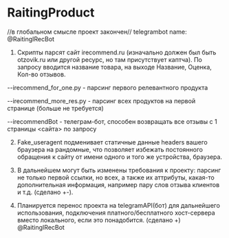 # RaitingProduct

//в глобальном смысле проект закончен//
telegrambot name: @RaitingIRecBot

1. Скрипты парсят сайт irecommend.ru 
(изначально должен был быть otzovik.ru или другой ресурс, но там присутствует каптча). 
По запросу вводится название товара, на выходе Название, Оценка, Кол-во отзывов. 

--irecommend_for_one.py - парсинг первого релевантного продукта

--irecommend_more_res.py - парсинг всех продуктов на первой странице (больше не требуется)

--irecommendBot - телеграм-бот, способен возвращать все отзывы с 1 страницы <сайта> по запросу

2. Fake_useragent подменивает статичные данные headers вашего браузера на рандомные, что 
позволяет избежать постоянного обращения к сайту от имени одного и того же устройства, браузера. 

3. В дальнейшем могут быть изменены требования к проекту: 
парсинг не только первой ссылки, но всех, а также их аттрибуты, какая-то дополнительная информация,
например пару слов отзыва клиентов и т.д. (сделано +-).

4. Планируется перенос проекта на telegramAPI(бот) для дальнейшего использования, подключения
платного/бесплатного хост-сервера вместо локального, если это понадобится. (сделано +)
@RaitingIRecBot
